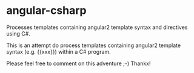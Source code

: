 # angular-csharp

Processes templates containing angular2 template syntax and directives using C#.

This is an attempt do process templates containing angular2 template syntax (e.g. {{xxx}}) within a C# program.

Please feel free to comment on this adventure ;-) Thankx!
